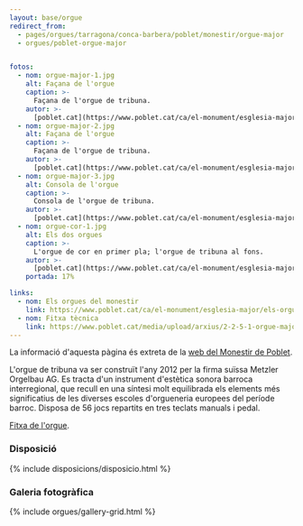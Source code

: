 ```yaml
---
layout: base/orgue
redirect_from:
  - pages/orgues/tarragona/conca-barbera/poblet/monestir/orgue-major
  - orgues/poblet-orgue-major


fotos:
  - nom: orgue-major-1.jpg
    alt: Façana de l'orgue
    caption: >-
      Façana de l'orgue de tribuna. 
    autor: >-
      [poblet.cat](https://www.poblet.cat/ca/el-monument/esglesia-major/els-orgues/)
  - nom: orgue-major-2.jpg
    alt: Façana de l'orgue
    caption: >-
      Façana de l'orgue de tribuna.
    autor: >-
      [poblet.cat](https://www.poblet.cat/ca/el-monument/esglesia-major/els-orgues/)
  - nom: orgue-major-3.jpg
    alt: Consola de l'orgue
    caption: >-
      Consola de l'orgue de tribuna.
    autor: >-
      [poblet.cat](https://www.poblet.cat/ca/el-monument/esglesia-major/els-orgues/)
  - nom: orgue-cor-1.jpg
    alt: Els dos orgues
    caption: >-
      L'orgue de cor en primer pla; l'orgue de tribuna al fons.
    autor: >-
      [poblet.cat](https://www.poblet.cat/ca/el-monument/esglesia-major/els-orgues/)
    portada: 17%

links:
  - nom: Els orgues del monestir
    link: https://www.poblet.cat/ca/el-monument/esglesia-major/els-orgues/
  - nom: Fitxa tècnica
    link: https://www.poblet.cat/media/upload/arxius/2-2-5-1-orgue-major-o-de-tribuna-cat.pdf
---
```


La informació d'aquesta pàgina és extreta de la [web del Monestir de Poblet](https://www.poblet.cat/ca/el-monument/esglesia-major/els-orgues/).

L'orgue de tribuna va ser construït l'any 2012 per la firma suïssa Metzler Orgelbau AG. Es tracta d'un instrument
d'estètica sonora barroca interregional, que recull en una síntesi molt equilibrada els elements més significatius de
les diverses escoles d'orgueneria europees del període barroc. Disposa de 56 jocs repartits en tres teclats manuals i pedal.

[Fitxa de l'orgue](https://www.poblet.cat/media/upload/arxius/2-2-5-1-orgue-major-o-de-tribuna-cat.pdf).

### Disposició

{% include disposicions/disposicio.html %}

### Galeria fotogràfica

{% include orgues/gallery-grid.html %}


